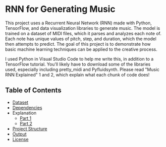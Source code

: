 # RNN for Generating Music
This project uses a Recurrent Neural Network (RNN) made with Python, TensorFlow, and data visualization libraries to generate music. The model is trained on a dataset of MIDI files, which it parses and analyzes each note of. Each note has unique values of pitch, step, and duration, which the model then attempts to predict. The goal of this project is to demonstrate how basic machine learning techniques can be applied to the creative process. 

I used Python in Visual Studio Code to help me write this, in addition to a TensorFlow tutorial. You'll likely have to download some of the libraries used, especially including pretty_midi and Pyfluidsynth. Please read "Music RNN Explained" 1 and 2, which explain what each chunk of code does!

## Table of Contents
- [Dataset](dataset)
- [Dependencies](dependencies)
- Explanation
    - [Part 1](https://github.com/k-anisha/RNN-for-Generating-Music/blob/main/Music%20RNN%20Explained%201.pdf)
    - [Part 2](docs/Music-RNN-Explained-2.pdf)
- [Project Structure](music_rnn.ipynb)
- [Output](output)
- [License](LICENSE)
